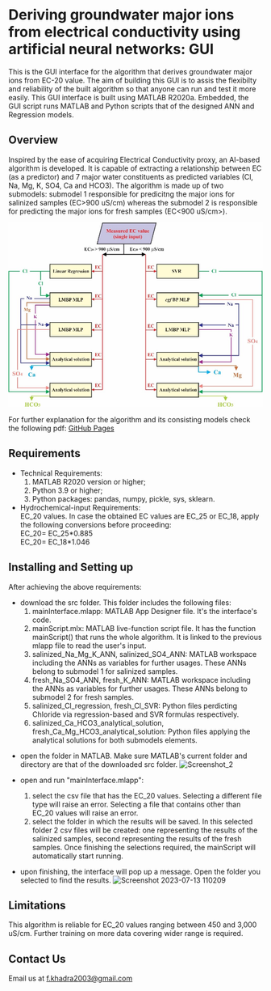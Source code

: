 # Deriving groundwater major ions from electrical conductivity using artificial neural networks: GUI
This is the GUI interface for the algorithm that derives groundwater major ions from EC-20 value. The aim of building this GUI is to assis the flexibilty and reliability of the built algorithm so that anyone can run and test it more easily.
This GUI interface is built using MATLAB R2020a. Embedded, the GUI script runs MATLAB and Python scripts that of the designed ANN and Regression models.

## Overview

Inspired by the ease of acquiring Electrical Conductivity proxy, an AI-based algorithm is developed. It is capable of extracting a relationship between EC (as a predictor) and 7 major water constituents as predicted variables (Cl, Na, Mg, K, SO4, Ca and HCO3).
The algorithm is made up of two submodels: submodel 1 responsible for predicitng the major ions for salinized samples (EC>900 uS/cm) whereas the submodel 2 is responsible for predicting the major ions for fresh samples (EC<900 uS/cm>).

![proposed algorithm](https://github.com/12-fwkhadra/Deriving-groundwater-major-ions-from-electrical-conductivity-using-artificial-neural-networks/blob/15433380db90a0567aef043ed43ec1238cd87f00/proposed%20algorithm.jpg)

For further explanation for the algorithm and its consisting models check the following pdf: [GitHub Pages](https://github.com/12-fwkhadra/Deriving-groundwater-major-ions-from-electrical-conductivity-using-artificial-neural-networks/blob/ab297f776c751ba54d30cc18bb85d08feac67df9/Algorithm%20Methodology.pdf)

## Requirements

- Technical Requirements:
  1. MATLAB R2020 version or higher;
  2. Python 3.9 or higher;
  3. Python packages: pandas, numpy, pickle, sys, sklearn.
- Hydrochemical-input Requirements:  
   EC_20 values. In case the obtained EC values are EC_25 or EC_18, apply the following conversions before proceeding:  
   EC_20= EC_25\*0.885  
   EC_20= EC_18\*1.046

## Installing and Setting up

After achieving the above requirements:

- download the src folder. This folder includes the following files:
  1. mainInterface.mlapp: MATLAB App Designer file. It's the interface's code.
  2. mainScript.mlx: MATLAB live-function script file. It has the function mainScript() that runs the whole algorithm. It is linked to the previous mlapp file to read the user's input.
  3. salinized_Na_Mg_K_ANN, salinized_SO4_ANN: MATLAB workspace including the ANNs as variables for further usages. These ANNs belong to submodel 1 for salinized samples.
  4. fresh_Na_SO4_ANN, fresh_K_ANN: MATLAB workspace including the ANNs as variables for further usages. These ANNs belong to submodel 2 for fresh samples.
  5. salinized_Cl_regression, fresh_Cl_SVR: Python files perdicting Chloride via regression-based and SVR formulas respectively.
  6. salinized_Ca_HCO3_analytical_solution, fresh_Ca_Mg_HCO3_analytical_solution: Python files applying the analytical solutions for both submodels elements.

* open the folder in MATLAB. Make sure MATLAB's current folder and directory are that of the downloaded src folder.
  ![Screenshot_2](https://github.com/12-fwkhadra/Deriving-groundwater-major-ions-from-electrical-conductivity-using-artificial-neural-networks/assets/70538261/a73a8d3c-faab-4a15-a1eb-43edb9bbf6e1)

* open and run "mainInterface.mlapp":
   1. select the csv file that has the EC_20 values. Selecting a different file type will raise an error. Selecting a file that contains other than EC_20 values will raise an error.
   2. select the folder in which the results will be saved. In this selected folder 2 csv files will be created: one representing the results of the salinized samples, second representing the results of the fresh samples.
  Once finishing the selections required, the mainScript will automatically start running.
* upon finishing, the interface will pop up a message. Open the folder you selected to find the results.
  ![Screenshot 2023-07-13 110209](https://github.com/12-fwkhadra/Deriving-groundwater-major-ions-from-electrical-conductivity-using-artificial-neural-networks/assets/70538261/8294dae1-e7d0-4759-a801-27a4cb4ba02c)

## Limitations

This algorithm is reliable for EC_20 values ranging between 450 and 3,000 uS/cm. Further training on more data covering wider range is required.

## Contact Us

Email us at f.khadra2003@gmail.com
